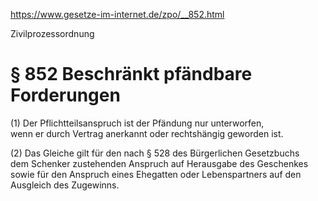 https://www.gesetze-im-internet.de/zpo/__852.html

Zivilprozessordnung

# § 852 Beschränkt pfändbare Forderungen

(1) Der Pflichtteilsanspruch ist der Pfändung nur unterworfen,  
wenn er durch Vertrag anerkannt oder rechtshängig geworden ist.

(2) Das Gleiche gilt für den nach § 528 des Bürgerlichen Gesetzbuchs  
dem Schenker zustehenden Anspruch auf Herausgabe des Geschenkes  
sowie für den Anspruch eines Ehegatten oder Lebenspartners auf den Ausgleich des Zugewinns.
